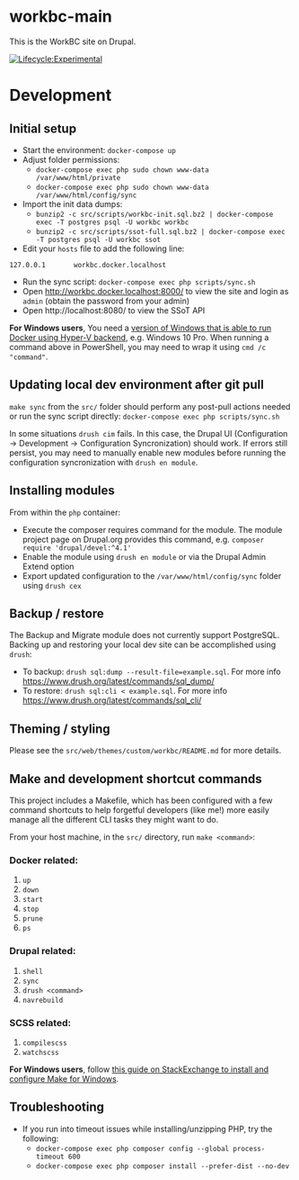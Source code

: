 workbc-main
===========

This is the WorkBC site on Drupal.

[![Lifecycle:Experimental](https://img.shields.io/badge/Lifecycle-Experimental-339999)](https://github.com/bcgov/workbc-main)

# Development
## Initial setup
- Start the environment: `docker-compose up`
- Adjust folder permissions:
  - `docker-compose exec php sudo chown www-data /var/www/html/private`
  - `docker-compose exec php sudo chown www-data /var/www/html/config/sync`
- Import the init data dumps:
  - `bunzip2 -c src/scripts/workbc-init.sql.bz2 | docker-compose exec -T postgres psql -U workbc workbc`
  - `bunzip2 -c src/scripts/ssot-full.sql.bz2 | docker-compose exec -T postgres psql -U workbc ssot`
- Edit your `hosts` file to add the following line:
```
127.0.0.1       workbc.docker.localhost
```
- Run the sync script: `docker-compose exec php scripts/sync.sh`
- Open http://workbc.docker.localhost:8000/ to view the site and login as `admin` (obtain the password from your admin)
- Open http://localhost:8080/ to view the SSoT API

**For Windows users**, You need a [version of Windows that is able to run Docker using Hyper-V backend](https://docs.docker.com/desktop/windows/install/), e.g. Windows 10 Pro. When running a command above in PowerShell, you may need to wrap it using `cmd /c "command"`.

## Updating local dev environment after git pull
`make sync` from the `src/` folder should perform any post-pull actions needed
or run the sync script directly: `docker-compose exec php scripts/sync.sh`

In some situations `drush cim` fails. In this case, the Drupal UI (Configuration -> Development -> Configuration Syncronization) should work.
If errors still persist, you may need to manually enable new modules before running the configuration syncronization with `drush en module`.

## Installing modules
From within the `php` container:
- Execute the composer requires command for the module. The module project page on Drupal.org provides this command, e.g. `composer require 'drupal/devel:^4.1'`
- Enable the module using `drush en module` or via the Drupal Admin Extend option
- Export updated configuration to the `/var/www/html/config/sync` folder using `drush cex`

## Backup / restore
The Backup and Migrate module does not currently support PostgreSQL. Backing up and restoring your local dev site can be accomplished using `drush`:

- To backup: `drush sql:dump --result-file=example.sql`. For more info https://www.drush.org/latest/commands/sql_dump/
- To restore: `drush sql:cli < example.sql`. For more info https://www.drush.org/latest/commands/sql_cli/

## Theming / styling
Please see the `src/web/themes/custom/workbc/README.md` for more details.

## Make and development shortcut commands
This project includes a Makefile, which has been configured with a few command shortcuts to help forgetful developers (like me!) more easily manage all the different CLI tasks they might want to do.

From your host machine, in the `src/` directory, run `make <command>`:

### Docker related:
1. `up`
1. `down`
1. `start`
1. `stop`
1. `prune`
1. `ps`

### Drupal related:
1. `shell`
1. `sync`
1. `drush <command>`
1. `navrebuild`

### SCSS related:
1. `compilescss`
1. `watchscss`

**For Windows users**, follow [this guide on StackExchange to install and configure Make for Windows](https://superuser.com/a/1634350/221936).

## Troubleshooting

- If you run into timeout issues while installing/unzipping PHP, try the following:
  - `docker-compose exec php composer config --global process-timeout 600`
  - `docker-compose exec php composer install --prefer-dist --no-dev`
